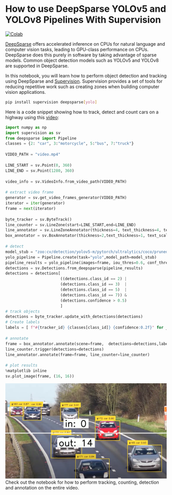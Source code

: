 # How to use DeepSparse YOLOv5 and YOLOv8 Pipelines With Supervision
[![Colab](https://colab.research.google.com/assets/colab-badge.svg)](https://colab.research.google.com/github/neuralmagic/notebooks/blob/main/examples/supervision/supervision.ipynb)

[DeepSparse](https://github.com/neuralmagic/deepsparse) offers accelerated inference on CPUs for natural language and computer vision tasks, leading 
to GPU-class performance on CPUs. DeepSparse does this purely in software by taking advantage of sparse models.
Common object detection models such as YOLOv5 and YOLOv8 are supported in DeepSparse. 

In this notebook, you will learn how to perform object detection and tracking using DeepSparse and [Supervision](https://github.com/roboflow/supervision). Supervision provides a set of 
tools for reducing repetitive work such as creating zones when building computer vision applications. 
```bash
pip install supervision deepsparse[yolo]
```
Here is a code snippet showing how to track, detect and count cars on a highway using this [video](https://www.youtube.com/watch?v=-vLTFQv2_Vo):

```python
import numpy as np
import supervision as sv
from deepsparse import Pipeline
classes = {2: "car", 3:"motorcycle", 5:"bus", 7:"truck"}

VIDEO_PATH = "video.mp4"

LINE_START = sv.Point(0, 360)
LINE_END = sv.Point(1280, 360)

video_info = sv.VideoInfo.from_video_path(VIDEO_PATH)

# extract video frame
generator = sv.get_video_frames_generator(VIDEO_PATH)
iterator = iter(generator)
frame = next(iterator)

byte_tracker = sv.ByteTrack()
line_counter = sv.LineZone(start=LINE_START,end=LINE_END)
line_annotator = sv.LineZoneAnnotator(thickness=4, text_thickness=4, text_scale=2)
box_annotator = sv.BoxAnnotator(thickness=2,text_thickness=1, text_scale=0.5)

# detect
model_stub = "zoo:cv/detection/yolov5-m/pytorch/ultralytics/coco/pruned70_quant-none"
yolo_pipeline = Pipeline.create(task="yolo",model_path=model_stub)
pipeline_results = yolo_pipeline(images=frame, iou_thres=0.6, conf_thres=0.001)
detections = sv.Detections.from_deepsparse(pipeline_results)
detections = detections[
                        ((detections.class_id == 2) |
                        (detections.class_id == 3)  |
                        (detections.class_id == 5)  |
                        (detections.class_id == 7)) &
                        (detections.confidence > 0.5)
                        ]
# track objects
detections = byte_tracker.update_with_detections(detections)
# Create labels
labels = [ f"#{tracker_id} {classes[class_id]} {confidence:0.2f}" for _, _, confidence, class_id, tracker_id in detections ]

# annotate
frame = box_annotator.annotate(scene=frame,  detections=detections,labels=labels)
line_counter.trigger(detections=detections)
line_annotator.annotate(frame=frame, line_counter=line_counter)

# plot results
%matplotlib inline
sv.plot_image(frame, (16, 16))
```
![Car Tracking Results](result.png)
Check out the notebook for how to perform tracking, counting, detection and annotation on the entire video. 